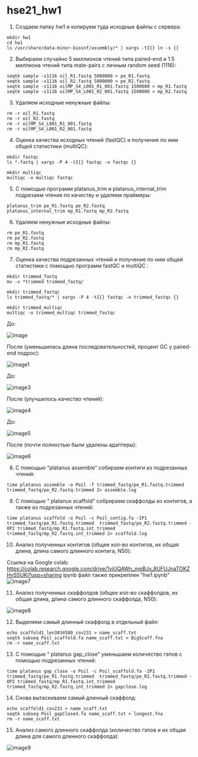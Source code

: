 # hse21_hw1
1. Создаем папку hw1 и копируем туда исходные файлы с сервера:
```
mkdir hw1
cd hw1
ls /usr/share/data-minor-bioinf/assembly/* | xargs -tI{} ln -s {}
```
2. Выбираем случайно 5 миллионов чтений типа paired-end и 1.5 миллиона чтений типа mate-pairs с личным random seed (1116):
```
seqtk sample -s1116 oil_R1.fastq 5000000 > pe_R1.fastq
seqtk sample -s1116 oil_R2.fastq 5000000 > pe_R2.fastq
seqtk sample -s1116 oilMP_S4_L001_R1_001.fastq 1500000 > mp_R1.fastq
seqtk sample -s1116 oilMP_S4_L001_R2_001.fastq 1500000 > mp_R2.fastq
```
3. Удаляем исходные ненужные файлы:
```
rm -r oil_R1.fastq
rm -r oil_R2.fastq
rm -r oilMP_S4_L001_R1_001.fastq
rm -r oilMP_S4_L001_R2_001.fastq
```
4. Оценка качества исходных чтений (fastQC) и получение по ним общей статистики (multiQC):
```
mkdir fastqc
ls *.fastq | xargs -P 4 -tI{} fastqc -o fastqc {}

mkdir multiqc
multiqc -o multiqc fastqc
```
5. С помощью программ platanus_trim и platanus_internal_trim подрезаем чтения по качеству и удаляем праймеры:
```
platanus_trim pe_R1.fastq pe_R2.fastq 
platanus_internal_trim mp_R1.fastq mp_R2.fastq  
```
6. Удаляем ненужные исходные файлы:
```
rm pe_R1.fastq
rm pe_R2.fastq
rm mp_R1.fastq
rm mp_R2.fastq
```
7. Оценка качества подрезанных чтений и получение по ним общей статистики с помощью программ fastQC и multiQC :
```
mkdir trimmed_fastq
mv -v *trimmed trimmed_fastq/
```
```
mkdir trimmed_fastqc
ls trimmed_fastq/* | xargs -P 4 -tI{} fastqc -o trimmed_fastqc {}
```
```
mkdir trimmed_multiqc
multiqc -o trimmed_multiqc trimmed_fastqc
```
До:

![image](https://user-images.githubusercontent.com/93256219/139110718-e28af320-f379-49de-a9e5-a673a509cce9.png)

После (уменьшилась длина последовательностей, процент GC у paired-end подрос):

![image1](https://user-images.githubusercontent.com/93256219/139110930-a350973c-1794-4863-8c35-8f9301113d7c.png)


До:

![image3](https://user-images.githubusercontent.com/93256219/139112046-21dc1576-0af6-4add-a8e5-edbac3b68268.png)

После (улучшилось качество чтений):

![image4](https://user-images.githubusercontent.com/93256219/139112203-6623ea86-9d66-4649-9838-b3ad7b7ee20a.png)

До:

![image5](https://user-images.githubusercontent.com/93256219/139112515-4264efee-4a7c-4a4d-849b-ed1f6cf33844.png)

После (почти полностью были удалены адаптеры):

![image6](https://user-images.githubusercontent.com/93256219/139112540-60877e91-d162-4e19-803c-35b26c47df35.png)

8. С помощью “platanus assemble” собираем контиги из подрезанных чтений:
```
time platanus assemble -o Poil -f trimmed_fastq/pe_R1.fastq.trimmed trimmed_fastq/pe_R2.fastq.trimmed 2> assemble.log
```
9. С помощью “ platanus scaffold” собрираем скаффолды из контигов, а также из подрезанных чтений:
```
time platanus scaffold -o Poil -c Poil_contig.fa -IP1 trimmed_fastq/pe_R1.fastq.trimmed  trimmed_fastq/pe_R2.fastq.trimmed -OP2 trimmed_fastq/mp_R1.fastq.int_trimmed trimmed_fastq/mp_R2.fastq.int_trimmed 2> scaffold.log
```
10. Анализ полученных контигов (общее кол-во контигов, их общая длина, длина самого длинного контига, N50):

Ссылка на Google сolab: https://colab.research.google.com/drive/1viUQAWn_mpBJv_8UFUJnaTOKZHvS5UKj?usp=sharing
ipynb файл также прикреплен "hw1.ipynb"
![image7](https://user-images.githubusercontent.com/93256219/139114254-a9905819-0f7d-4d02-8898-ac2f6cb3f0ad.png)


11. Анализ полученных скаффолдов (общее кол-во скаффолдов, их общая длина, длина самого длинного скаффолда, N50):

![image8](https://user-images.githubusercontent.com/93256219/139113978-f0448897-fa7d-42bd-a2db-d46d1c4f9ada.png)

12. Выделяем самый длинный скаффолд в отдельный файл:
```
echo scaffold1_len3834580_cov231 > name_scaff.txt
seqtk subseq Poil_scaffold.fa name_scaff.txt > BigScaff.fna
rm -r name_scaff.txt
```
13. С помощью “ platanus gap_close” уменьшаем количество гэпов с помощью подрезанных чтений:
```
time platanus gap_close -o Poil -c Poil_scaffold.fa -IP1 trimmed_fastq/pe_R1.fastq.trimmed  trimmed_fastq/pe_R2.fastq.trimmed -OP2 trimmed_fastq/mp_R1.fastq.int_trimmed trimmed_fastq/mp_R2.fastq.int_trimmed 2> gapclose.log
```
14. Снова вытаскиваем самый длинный скаффолд: 
```
echo scaffold1_cov231 > name_scaff.txt
seqtk subseq Poil_gapClosed.fa name_scaff.txt > longest.fna
rm -r name_scaff.txt
```
15.  Анализ самого длинного скаффолда (количество гэпов и их общая длина для самого длинного скаффолда):

![image9](https://user-images.githubusercontent.com/93256219/139114779-5e2fb00e-46a8-4bdd-bdb3-c01ac8afdd1e.png)
